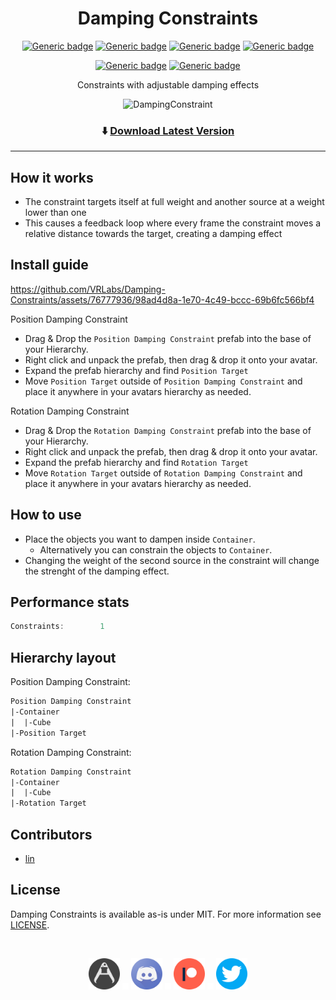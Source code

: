 <div align="center">

# Damping Constraints

[![Generic badge](https://img.shields.io/github/downloads/VRLabs/Damping-Constraints/total?label=Downloads)](https://github.com/VRLabs/Damping-Constraints/releases/latest)
[![Generic badge](https://img.shields.io/badge/License-MIT-informational.svg)](https://github.com/VRLabs/Damping-Constraints/blob/main/LICENSE)
[![Generic badge](https://img.shields.io/badge/Unity-2019.4.31f1-lightblue.svg)](https://unity3d.com/unity/whats-new/2019.4.31)
[![Generic badge](https://img.shields.io/badge/SDK-AvatarSDK3-lightblue.svg)](https://vrchat.com/home/download)

[![Generic badge](https://img.shields.io/discord/706913824607043605?color=%237289da&label=DISCORD&logo=Discord&style=for-the-badge)](https://discord.vrlabs.dev/)
[![Generic badge](https://img.shields.io/endpoint.svg?url=https%3A%2F%2Fshieldsio-patreon.vercel.app%2Fapi%3Fusername%3Dvrlabs%26type%3Dpatrons&style=for-the-badge)](https://patreon.vrlabs.dev/)

Constraints with adjustable damping effects

![DampingConstraint](https://github.com/VRLabs/Damping-Constraints/assets/76777936/5582d63d-691e-40f1-bb4f-4fb45f471dc7)

### ⬇️ [Download Latest Version](https://github.com/VRLabs/Damping-Constraints/releases/latest)

<!-- 
### 📦 [Add to VRChat Creator Companion]() -->

</div>

---

## How it works

* The constraint targets itself at full weight and another source at a weight lower than one
* This causes a feedback loop where every frame the constraint moves a relative distance towards the target, creating a damping effect

## Install guide

https://github.com/VRLabs/Damping-Constraints/assets/76777936/98ad4d8a-1e70-4c49-bccc-69b6fc566bf4

Position Damping Constraint

* Drag & Drop the ``Position Damping Constraint`` prefab into the base of your Hierarchy.
* Right click and unpack the prefab, then drag & drop it onto your avatar.
* Expand the prefab hierarchy and find ``Position Target``
* Move ``Position Target`` outside of ``Position Damping Constraint`` and place it anywhere in your avatars hierarchy as needed.

Rotation Damping Constraint

* Drag & Drop the ``Rotation Damping Constraint`` prefab into the base of your Hierarchy.
* Right click and unpack the prefab, then drag & drop it onto your avatar.
* Expand the prefab hierarchy and find ``Rotation Target``
* Move ``Rotation Target`` outside of ``Rotation Damping Constraint`` and place it anywhere in your avatars hierarchy as needed.

## How to use

* Place the objects you want to dampen inside ``Container``.
  * Alternatively you can constrain the objects to ``Container``.
* Changing the weight of the second source in the constraint will change the strenght of the damping effect.

## Performance stats

```c++
Constraints:        1
```

## Hierarchy layout

Position Damping Constraint:

```html
Position Damping Constraint
|-Container
|  |-Cube
|-Position Target
```

Rotation Damping Constraint:

```html
Rotation Damping Constraint
|-Container
|  |-Cube
|-Rotation Target
```

## Contributors

* [lin](https://github.com/oofdesu)

## License

Damping Constraints is available as-is under MIT. For more information see [LICENSE](https://github.com/VRLabs/Damping-Constraints/blob/main/LICENSE).

​

<div align="center">

[<img src="https://github.com/VRLabs/Resources/raw/main/Icons/VRLabs.png" width="50" height="50">](https://vrlabs.dev "VRLabs")
<img src="https://github.com/VRLabs/Resources/raw/main/Icons/Empty.png" width="10">
[<img src="https://github.com/VRLabs/Resources/raw/main/Icons/Discord.png" width="50" height="50">](https://discord.vrlabs.dev/ "VRLabs")
<img src="https://github.com/VRLabs/Resources/raw/main/Icons/Empty.png" width="10">
[<img src="https://github.com/VRLabs/Resources/raw/main/Icons/Patreon.png" width="50" height="50">](https://patreon.vrlabs.dev/ "VRLabs")
<img src="https://github.com/VRLabs/Resources/raw/main/Icons/Empty.png" width="10">
[<img src="https://github.com/VRLabs/Resources/raw/main/Icons/Twitter.png" width="50" height="50">](https://twitter.com/vrlabsdev "VRLabs")

</div>


